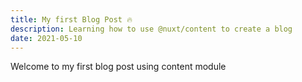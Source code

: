 ```yaml
---
title: My first Blog Post 🔥
description: Learning how to use @nuxt/content to create a blog
date: 2021-05-10
---
```


Welcome to my first blog post using content module
